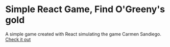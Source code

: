 # Simple React Game, Find O'Greeny's gold
A simple game created with React simulating the game Carmen Sandiego.
 [Check it out](http://leprechaun-gold.herokuapp.com/)
